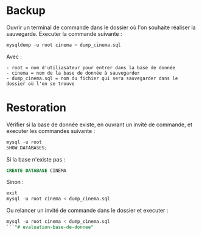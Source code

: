 # Backup

Ouvrir un terminal de commande dans le dossier où l'on souhaite réaliser la sauvegarde.
Executer la commande suivante :

```SQL 
mysqldump -u root cinema > dump_cinema.sql
```

Avec :

    - root = nom d'utiliasateur pour entrer dans la base de donnée
    - cinema = nom de la base de donnée à sauvegarder
    - dump_cinema.sql = nom du fichier qui sera sauvegarder dans le dossier où l'on se trouve


# Restoration
Vérifier si la base de donnée existe, en ouvrant un invité de commande, et executer les commandes suivante :

```SQL
mysql -u root
SHOW DATABASES;
```
Si la base n'existe pas :
```SQL
CREATE DATABASE CINEMA
```
Sinon :
```SQL
exit
mysql -u root cinema < dump_cinema.sql
```

Ou relancer un invité de commande dans le dossier et executer :
```SQL
mysql -u root cinema < dump_cinema.sql
```"# evaluation-base-de-donnee" 
